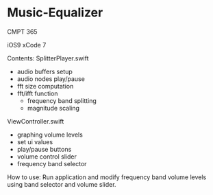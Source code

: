 # Music-Equalizer

CMPT 365

iOS9
xCode 7

Contents:
SplitterPlayer.swift
  - audio buffers setup
  - audio nodes play/pause
  - fft size computation
  - fft/ifft function
      - frequency band splitting
      - magnitude scaling
      
ViewController.swift
  - graphing volume levels
  - set ui values
  - play/pause buttons
  - volume control slider
  - frequency band selector

How to use:
Run application and modify frequency band volume levels using band selector and volume slider.
